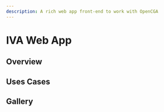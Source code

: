 ```yaml
---
description: A rich web app front-end to work with OpenCGA
---
```


# IVA Web App

## Overview



## Uses Cases



## Gallery




